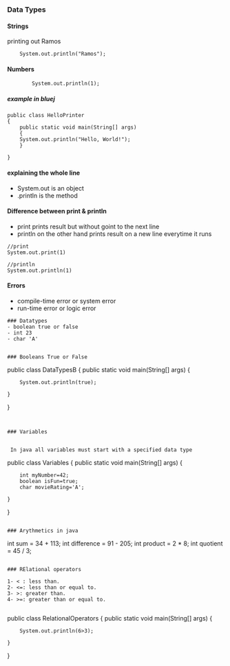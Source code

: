 ### Data Types

 #### Strings
 printing out Ramos

```
	System.out.println("Ramos");
```

 #### Numbers
```
		System.out.println(1);

```

##### example in bluej
```
public class HelloPrinter
{
    public static void main(String[] args)
    {
    System.out.println("Hello, World!");
    }
    
}
```
#### explaining the whole line
- System.out is an object 
- .println is the method


#### Difference between print & println

- print prints result but without goint to the next line
- println on the other hand prints result on a new line everytime it runs 

```
//print 
System.out.print(1)

//println
System.out.println(1)
```

#### Errors

- compile-time error or system error 
- run-time error or logic error 


```
### Datatypes
- boolean true or false
- int 23
- char 'A'


### Booleans True or False

```
public class DataTypesB {
	public static void main(String[] args) {

		System.out.println(true);

	}
}
```


### Variables


 In java all variables must start with a specified data type

 ```
public class Variables {
	public static void main(String[] args) {

		int myNumber=42;
		boolean isFun=true; 
		char movieRating='A'; 

	}
}
```

### Arythmetics in java 

```
int sum = 34 + 113;
int difference = 91 - 205;
int product = 2 * 8; 
int quotient = 45 / 3;
```

### RElational operators

1- < : less than.
2- <=: less than or equal to.
3- >: greater than.
4- >=: greater than or equal to.


```
public class RelationalOperators {
	public static void main(String[] args) {

		System.out.println(6>3);

	}
}
```